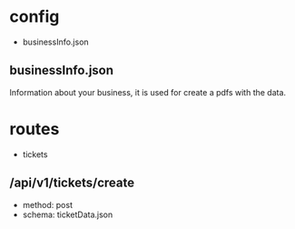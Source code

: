 # config

- businessInfo.json

## businessInfo.json

Information about your business, it is used for create a pdfs with the data.

# routes

- tickets

## /api/v1/tickets/create

- method: post
- schema: ticketData.json
